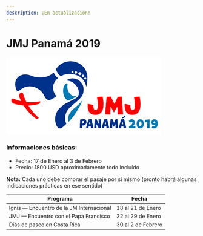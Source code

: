 ```yaml
---
description: ¡En actualización!
---
```


# JMJ Panamá 2019

![](.gitbook/assets/logo_panama2019.png)

### Informaciones básicas:

* Fecha: 17 de Enero al 3 de Febrero
* Precio: 1800 USD aproximadamente todo incluído

**Nota:** Cada uno debe comprar el pasaje por si mismo \(pronto habrá algunas indicaciones prácticas en ese sentido\)

| Programa | Fecha |
| --- | --- |
| Ignis — Encuentro de la JM Internacional | 18 al 21 de Enero |
| JMJ — Encuentro con el Papa Francisco | 22 al 29 de Enero |
| Días de paseo en Costa Rica | 30 al 2 de Febrero |

